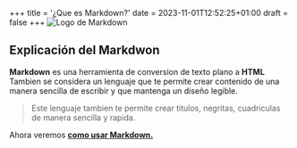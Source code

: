 +++
title = '¿Que es Markdown?'
date = 2023-11-01T12:52:25+01:00
draft = false
+++
![Logo de Markdown](/markdown/logo.png)

## Explicación del Markdwon



**Markdown** es una herramienta de conversion de texto plano a **HTML**  
Tambien se considera un lenguaje que te permite crear contenido de una manera sencilla de escribir y que mantenga un diseño legible.  

> Este lenguaje tambien te permite crear titulos, negritas, cuadriculas de manera sencilla y rapida.

Ahora veremos [**como usar Markdown.**](/tema2)